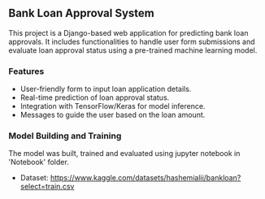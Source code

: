 ## Bank Loan Approval System
This project is a Django-based web application for predicting bank loan approvals. It includes functionalities to handle user form submissions and evaluate loan approval status using a pre-trained machine learning model. 

### Features
- User-friendly form to input loan application details.
- Real-time prediction of loan approval status.
- Integration with TensorFlow/Keras for model inference.
- Messages to guide the user based on the loan amount.

### Model Building and Training
The model was built, trained and evaluated using jupyter notebook in 'Notebook' folder.
- Dataset: https://www.kaggle.com/datasets/hashemialii/bankloan?select=train.csv
